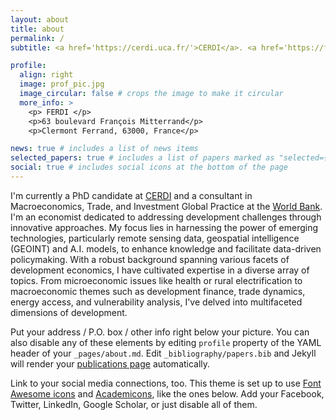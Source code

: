 ```yaml
---
layout: about
title: about
permalink: /
subtitle: <a href='https://cerdi.uca.fr/'>CERDI</a>. <a href='https://ferdi.fr/'>FERDI</a>.

profile:
  align: right
  image: prof_pic.jpg
  image_circular: false # crops the image to make it circular
  more_info: >
    <p> FERDI </p>
    <p>63 boulevard François Mitterrand</p>
    <p>Clermont Ferrand, 63000, France</p>

news: true # includes a list of news items
selected_papers: true # includes a list of papers marked as "selected={true}"
social: true # includes social icons at the bottom of the page
---
```

I'm currently a PhD candidate at [CERDI](https://cerdi.uca.fr/) and a consultant in Macroeconomics, Trade, and Investment Global Practice at the [World Bank](https://www.worldbank.org/en/home). 
I'm an economist dedicated to addressing development challenges through innovative approaches. My focus lies in harnessing the power of emerging technologies, particularly remote sensing data, geospatial intelligence (GEOINT) and A.I. models, to enhance knowledge and facilitate data-driven policymaking. With a robust background spanning various facets of development economics, I have cultivated expertise in a diverse array of topics. From microeconomic issues like health or rural electrification to macroeconomic themes such as development finance, trade dynamics, energy access, and vulnerability analysis, I've delved into multifaceted dimensions of development.


Put your address / P.O. box / other info right below your picture. You can also disable any of these elements by editing `profile` property of the YAML header of your `_pages/about.md`. Edit `_bibliography/papers.bib` and Jekyll will render your [publications page](/al-folio/publications/) automatically.

Link to your social media connections, too. This theme is set up to use [Font Awesome icons](https://fontawesome.com/) and [Academicons](https://jpswalsh.github.io/academicons/), like the ones below. Add your Facebook, Twitter, LinkedIn, Google Scholar, or just disable all of them.
